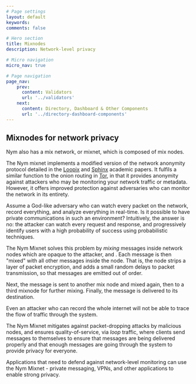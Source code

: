```yaml
---
# Page settings
layout: default
keywords:
comments: false

# Hero section
title: Mixnodes
description: Network-level privacy

# Micro navigation
micro_nav: true

# Page navigation
page_nav:
    prev:
      content: Validators
      url: '../validators'
    next:
      content: Directory, Dashboard & Other Components
      url: '../directory-dashboard-components'
---
```




## Mixnodes for network privacy

Nym also has a mix network, or mixnet, which is composed of mix nodes.

The Nym mixnet implements a modified version of the network anonymity protocol detailed in the [Loopix](https://arxiv.org/abs/1703.00536) and [Sphinx](http://www0.cs.ucl.ac.uk/staff/G.Danezis/papers/sphinx-eprint.pdf) academic papers. It fulfils a similar function to the onion routing in [Tor](https://www.torproject.org/), in that it provides anonymity against attackers who may be monitoring your network traffic or metadata. However, it offers improved protection against adversaries who can monitor the network in its entirety.

Assume a God-like adversary who can watch every packet on the network, record everything, and analyze everything in real-time. Is it possible to have private communications in such an environment? Intuitively, the answer is no: the attacker can watch every request and response, and progressively identify users with a high probability of success using probabilistic techniques.

The Nym Mixnet solves this problem by *mixing* messages inside network nodes which are opaque to the attacker, and . Each message is then "mixed" with all other messages inside the node. That is, the node strips a layer of packet encryption, and adds a small random delays to packet transmission, so that messages are emitted out of order.

Next, the message is sent to another mix node and mixed again, then to a third mixnode for further mixing. Finally, the message is delivered to its destination.

Even an attacker who can record the whole internet will not be able to trace the flow of traffic through the system.

The Nym Mixnet mitigates against packet-dropping attacks by malicious nodes, and ensures quality-of-service, via *loop* traffic, where clients send messages to themselves to ensure that messages are being delivered properly and that enough messages are going through the system to provide privacy for everyone.

Applications that need to defend against network-level monitoring can use the Nym Mixnet - private messaging, VPNs, and other applications to enable strong privacy.
